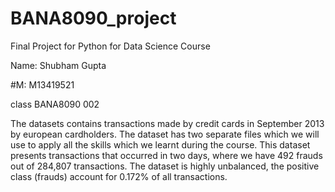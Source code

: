 # BANA8090_project
Final Project for Python for Data Science Course

Name: Shubham Gupta

#M: M13419521

class BANA8090 002

The datasets contains transactions made by credit cards in September 2013 by european cardholders. 
The dataset has two separate files which we will use to apply all the skills which we learnt during the course.
This dataset presents transactions that occurred in two days, where we have 492 frauds out of 284,807 transactions. 
The dataset is highly unbalanced, the positive class (frauds) account for 0.172% of all transactions.

